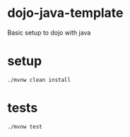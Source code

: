 # dojo-java-template
Basic setup to dojo with java

# setup
```
./mvnw clean install
```

# tests
```
./mvnw test
```
